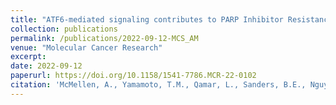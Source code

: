 ```yaml
---
title: "ATF6-mediated signaling contributes to PARP Inhibitor Resistance in Ovarian Cancer."
collection: publications
permalink: /publications/2022-09-12-MCS_AM
venue: "Molecular Cancer Research"
excerpt:
date: 2022-09-12
paperurl: https://doi.org/10.1158/1541-7786.MCR-22-0102
citation: 'McMellen, A., Yamamoto, T.M., Qamar, L., Sanders, B.E., Nguyen, L.L, Ortiz Chavez, D., Bapat, J., Berning, A., Post, M.D., Johnson, J., Behbakht, K., Nurmemmedov, E., Bitler, B.G. (2023) ATF6-mediated signaling contributes to PARP Inhibitor Resistance in Ovarian Cancer. Molecular Cancer Research, 21(1): 3–13.'
---
```

